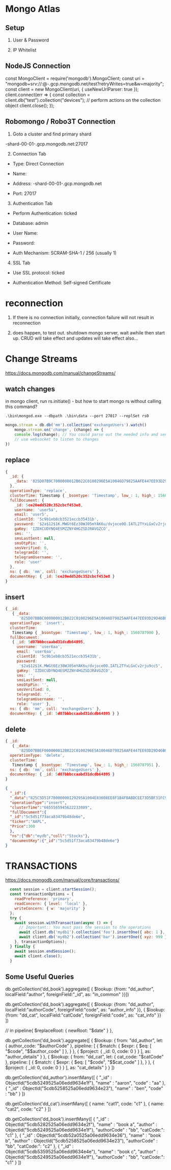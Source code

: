 # Mongo Atlas

## Setup

1. User & Password

2. IP Whitelist

## NodeJS Connection

const MongoClient = require('mongodb').MongoClient;
const uri = "mongodb+srv://<user>:<password>@<cluster-name>-<random-5-letters>.gcp.mongodb.net/test?retryWrites=true&w=majority";
const client = new MongoClient(uri, { useNewUrlParser: true });
client.connect(err => {
  const collection = client.db("test").collection("devices");
  // perform actions on the collection object
  client.close();
});

## Robomongo / Robo3T Connection

1. Goto a cluster and find primary shard

<cluster-name>-shard-00-01-<random-5-letters>.gcp.mongodb.net:27017

2. Connection Tab

- Type: Direct Connection

- Name: <something-meaningful>

- Address: <cluster-name>-shard-00-01-<random-5-letters>.gcp.mongodb.net

- Port: 27017

3. Authentication Tab

- Perform Authentication: ticked

- Database: admin

- User Name:

- Password:

- Auth Mechanism: SCRAM-SHA-1 / 256 (usually 1)

4. SSL Tab

- Use SSL protocol: ticked

- Authentication Method: Self-signed Certificate




# reconnection

1. If there is no connection initially, connection failure will not result in reconnection

2. does happen, to test out. shutdown mongo server, wait awhile then start up. CRUD will take effect and updates will take effect also...


# Change Streams

https://docs.mongodb.com/manual/changeStreams/

## watch changes

in mongo client, run rs.initiate() - but how to start mongo rs without calling this command?

```
.\bin\mongod.exe --dbpath .\bin\data --port 27017 --replSet rs0
```

```js
mongo.stream = db.db('mm').collection('exchangeUsers').watch()
    mongo.stream.on('change', (change) => {
    console.log(change); // You could parse out the needed info and send only that data.
    // use websocket to listen to changes
})
```

## replace

```js
{
  _id: { 
    _data: '825D07B9C7000000012B022C0100296E5A10046D79825AAFE447EE93D29D46B0D1AF5846645F696400645CE20EDD520C352CBCF453E80004'
  },
  operationType: 'replace',
  clusterTime: Timestamp { _bsontype: 'Timestamp', low_: 1, high_: 1560787399 },
  fullDocument: {
    _id: 5ce20edd520c352cbcf453e8,
    username: 'user5a',
    email: 'user5',
    clientId: '5c9b1eb8cb3521eccb35431b',
    password: '$2a$12$1K.MWGt6Ez30WJ05mYAK6u/dvjoce0O.IATL2TYxLGxCv2rju9ccS',
    gaKey: 'IZDXCUDYNQ4ESMZZNY4HGZSDJRAVGZCO',
    sms: '',
    smsLastSent: null,
    smsOtpPin: '',
    smsVerified: 0,
    telegramId: '',
    telegramUsername: '',
    role: 'user'
  },
  ns: { db: 'mm', coll: 'exchangeUsers' },
  documentKey: { _id: 5ce20edd520c352cbcf453e8 }
}
```

## insert

```js
{ _id:
   { _data:
      '825D07BBBC000000012B022C0100296E5A10046D79825AAFE447EE93D29D46B0D1AF5846645F696400645D07BBBCCAABD31DCDB648950004' },
  operationType: 'insert',
  clusterTime:
   Timestamp { _bsontype: 'Timestamp', low_: 1, high_: 1560787900 },
  fullDocument:
   { _id: 5d07bbbccaabd31dcdb64895,
     username: 'user6aa',
     email: 'user6aa',
     clientId: '5c9b1eb8cb3521eccb35431b',
     password:
      '$2a$12$1K.MWGt6Ez30WJ05mYAK6u/dvjoce0O.IATL2TYxLGxCv2rju9ccS',
     gaKey: 'IZDXCUDYNQ4ESMZZNY4HGZSDJRAVGZCO',
     sms: '',
     smsLastSent: null,
     smsOtpPin: '',
     smsVerified: 0,
     telegramId: '',
     telegramUsername: '',
     role: 'user' },
  ns: { db: 'mm', coll: 'exchangeUsers' },
  documentKey: { _id: 5d07bbbccaabd31dcdb64895 } }
```

## delete

```js
{ _id:
   { _data:
      '825D07BBEF000000012B022C0100296E5A10046D79825AAFE447EE93D29D46B0D1AF5846645F696400645D07BBBCCAABD31DCDB648950004' },
  operationType: 'delete',
  clusterTime:
   Timestamp { _bsontype: 'Timestamp', low_: 1, high_: 1560787951 },
  ns: { db: 'mm', coll: 'exchangeUsers' },
  documentKey: { _id: 5d07bbbccaabd31dcdb64895 }
}
```

```json
{
  "_id":{
  "_data":"825C5D51F70000000129295A1004E83608EE8F1B4FBABDCEE73D5BF31FC946645F696400645C5D51F73ACA83479B48DE6E0004"},
  "operationType":"insert",
  "clusterTime":"6655565945622233089",
  "fullDocument":{
  "_id":"5c5d51f73aca83479b48de6e",
  "ticker":"AAPL",
  "Price":300
  },
  "ns":{"db":"mydb","coll":"Stocks"},
  "documentKey":{"_id":"5c5d51f73aca83479b48de6e"}
}
```

# TRANSACTIONS

https://docs.mongodb.com/manual/core/transactions/

```js
  const session = client.startSession();
  const transactionOptions = {
    readPreference: 'primary',
    readConcern: { level: 'local' },
    writeConcern: { w: 'majority' }
  };
  try {
    await session.withTransaction(async () => {
      // Important:: You must pass the session to the operations
      await client.db('mydb1').collection('foo').insertOne({ abc: 1 }, { session });
      await client.db('mydb2').collection('bar').insertOne({ xyz: 999 }, { session });
    }, transactionOptions);
  } finally {
    await session.endSession();
    await client.close();
  }
```


## Some Useful Queries

db.getCollection('dd_book').aggregate([ { $lookup: {from: "dd_author", localField:"author", foreignField:"_id", as: "in_common" }}])

db.getCollection('dd_book').aggregate([
  { $lookup: {from: "dd_author", localField:"authorCode", foreignField:"code", as: "author_info" }},
  { $lookup: {from: "dd_cat", localField:"catCode", foreignField:"code", as: "cat_info" }}
])

// in pipeline{ $replaceRoot: { newRoot: "$date" } },

db.getCollection('dd_book').aggregate([
  {
    $lookup: {
      from: "dd_author",
      let: { author_code: "$authorCode" },
      pipeline: [
        {
          $match: { 
            $expr: { $eq: [ "$code",  "$$author_code" ] },
          }
        },
        { $project: { _id: 0, code: 0 } }
      ],
      as: "author_details"
    }
  },
  {
    $lookup: {
      from: "dd_cat",
      let: { cat_code: "$catCode" },
      pipeline: [
        {
          $match: { 
            $expr: { $eq: [ "$code",  "$$cat_code" ] },
          }
        },
        { $project: { _id: 0, code: 0 } }
      ],
      as: "cat_details"
    }
  }
]) 



db.getCollection('dd_author').insertMany([
  {
    "_id" : ObjectId("5cdb5249525a06edd9634e1f"),
    "name" : "aaron",
    "code" : "aa"
  },
  {
    "_id" : ObjectId("5cdb5258525a06edd9634e23"),
    "name" : "ben",
    "code" : "bb"
  }
])

db.getCollection('dd_cat').insertMany([
  {
    name: "cat1",
    code: "c1"
  },
  {
    name: "cat2",
    code: "c2"
  }
])

db.getCollection('dd_book').insertMany([
  {
      "_id" : ObjectId("5cdb5282525a06edd9634e2f"),
      "name" : "book a",
      "author" : ObjectId("5cdb5249525a06edd9634e1f"),
      "authorCode" : "bb",
      "catCode:": "c1"
  },
  {
      "_id" : ObjectId("5cdb52a0525a06edd9634e36"),
      "name" : "book b",
      "author" : ObjectId("5cdb5258525a06edd9634e23"),
      "authorCode" : "bb",
      "catCode:": "c2"
  },
  {
      "_id" : ObjectId("5cdb5359525a06edd9634e4e"),
      "name" : "book c",
      "author" : ObjectId("5cdb5249525a06edd9634e1f"),
      "authorCode" : "bb",
      "catCode:": "c1"
  }
])
